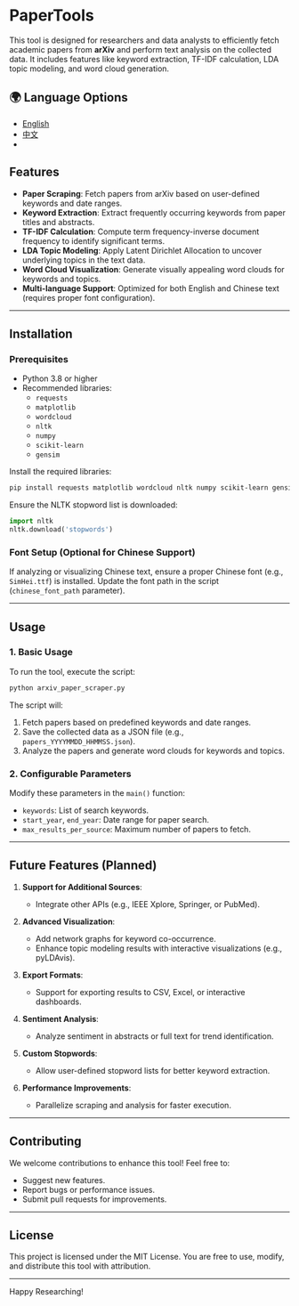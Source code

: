 # PaperTools

This tool is designed for researchers and data analysts to efficiently fetch academic papers from **arXiv** and perform text analysis on the collected data. It includes features like keyword extraction, TF-IDF calculation, LDA topic modeling, and word cloud generation.

## 🌍 Language Options

- [English](#features)
- [中文](README_cn.md)
- 
## Features

- **Paper Scraping**: Fetch papers from arXiv based on user-defined keywords and date ranges.
- **Keyword Extraction**: Extract frequently occurring keywords from paper titles and abstracts.
- **TF-IDF Calculation**: Compute term frequency-inverse document frequency to identify significant terms.
- **LDA Topic Modeling**: Apply Latent Dirichlet Allocation to uncover underlying topics in the text data.
- **Word Cloud Visualization**: Generate visually appealing word clouds for keywords and topics.
- **Multi-language Support**: Optimized for both English and Chinese text (requires proper font configuration).

---

## Installation

### Prerequisites

- Python 3.8 or higher
- Recommended libraries:
  - `requests`
  - `matplotlib`
  - `wordcloud`
  - `nltk`
  - `numpy`
  - `scikit-learn`
  - `gensim`

Install the required libraries:

```bash
pip install requests matplotlib wordcloud nltk numpy scikit-learn gensim
```

Ensure the NLTK stopword list is downloaded:

```python
import nltk
nltk.download('stopwords')
```

### Font Setup (Optional for Chinese Support)

If analyzing or visualizing Chinese text, ensure a proper Chinese font (e.g., `SimHei.ttf`) is installed. Update the font path in the script (`chinese_font_path` parameter).

---

## Usage

### 1. Basic Usage
To run the tool, execute the script:
```bash
python arxiv_paper_scraper.py
```

The script will:
1. Fetch papers based on predefined keywords and date ranges.
2. Save the collected data as a JSON file (e.g., `papers_YYYYMMDD_HHMMSS.json`).
3. Analyze the papers and generate word clouds for keywords and topics.

### 2. Configurable Parameters
Modify these parameters in the `main()` function:
- `keywords`: List of search keywords.
- `start_year`, `end_year`: Date range for paper search.
- `max_results_per_source`: Maximum number of papers to fetch.

---

## Future Features (Planned)

1. **Support for Additional Sources**:
   - Integrate other APIs (e.g., IEEE Xplore, Springer, or PubMed).
   
2. **Advanced Visualization**:
   - Add network graphs for keyword co-occurrence.
   - Enhance topic modeling results with interactive visualizations (e.g., pyLDAvis).

3. **Export Formats**:
   - Support for exporting results to CSV, Excel, or interactive dashboards.

4. **Sentiment Analysis**:
   - Analyze sentiment in abstracts or full text for trend identification.

5. **Custom Stopwords**:
   - Allow user-defined stopword lists for better keyword extraction.

6. **Performance Improvements**:
   - Parallelize scraping and analysis for faster execution.

---

## Contributing

We welcome contributions to enhance this tool! Feel free to:
- Suggest new features.
- Report bugs or performance issues.
- Submit pull requests for improvements.

---

## License

This project is licensed under the MIT License. You are free to use, modify, and distribute this tool with attribution.

---



Happy Researching!
